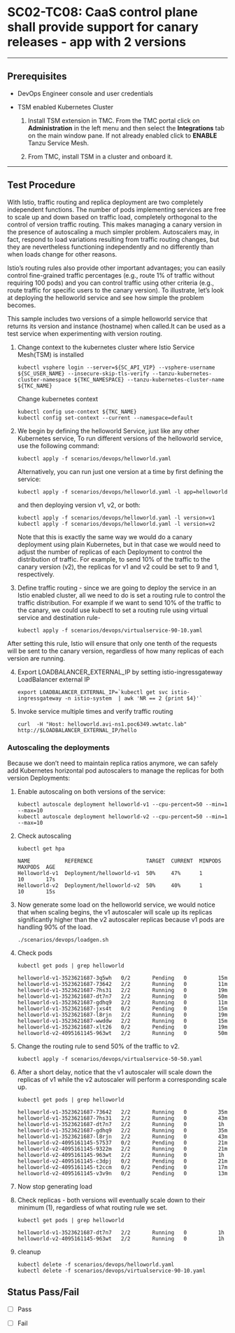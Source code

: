 # SC02-TC08: CaaS control plane shall provide support for canary releases - app with 2 versions

---

## Prerequisites

* DevOps Engineer console and user credentials
* TSM enabled Kubernetes Cluster

  1. Install TSM extension in TMC. From the TMC portal click on **Administration** in the left menu and then select the **Integrations** tab on the main window pane. If not already enabled click to **ENABLE** Tanzu Service Mesh.

  2. From TMC, install TSM in a cluster and onboard it. 

---

## Test Procedure


With Istio, traffic routing and replica deployment are two completely independent functions. The number of pods implementing services are free to scale up and down based on traffic load, completely orthogonal to the control of version traffic routing. This makes managing a canary version in the presence of autoscaling a much simpler problem. Autoscalers may, in fact, respond to load variations resulting from traffic routing changes, but they are nevertheless functioning independently and no differently than when loads change for other reasons.

Istio’s routing rules also provide other important advantages; you can easily control fine-grained traffic percentages (e.g., route 1% of traffic without requiring 100 pods) and you can control traffic using other criteria (e.g., route traffic for specific users to the canary version). To illustrate, let’s look at deploying the helloworld service and see how simple the problem becomes.

This sample includes two versions of a simple helloworld service that returns its version and instance (hostname) when called.It can be used as a test service when experimenting with version routing.


1. Change context to the kubernetes cluster where Istio Service Mesh(TSM) is installed

    ```execute
    kubectl vsphere login --server=${SC_API_VIP} --vsphere-username ${SC_USER_NAME} --insecure-skip-tls-verify --tanzu-kubernetes-cluster-namespace ${TKC_NAMESPACE} --tanzu-kubernetes-cluster-name ${TKC_NAME}
    ```

    Change kubernetes context
    ```execute
    kubectl config use-context ${TKC_NAME}
    kubectl config set-context --current --namespace=default
    ```    

2. We begin by defining the helloworld Service, just like any other Kubernetes service, To run different versions of the helloworld service, use the following command:

    ```execute
    kubectl apply -f scenarios/devops/helloworld.yaml
    ```

    Alternatively, you can run just one version at a time by first defining the service:

    ```
    kubectl apply -f scenarios/devops/helloworld.yaml -l app=helloworld
    ```
    and then deploying version v1, v2, or both:

    ```
    kubectl apply -f scenarios/devops/helloworld.yaml -l version=v1
    kubectl apply -f scenarios/devops/helloworld.yaml -l version=v2
    ```

    Note that this is exactly the same way we would do a canary deployment using plain Kubernetes, but in that case we would need to adjust the number of replicas of each Deployment to control the distribution of traffic. For example, to send 10% of the traffic to the canary version (v2), the replicas for v1 and v2 could be set to 9 and 1, respectively.


3. Define traffic routing - since we are going to deploy the service in an Istio enabled cluster, all we need to do is set a routing rule to control the traffic distribution. For example if we want to send 10% of the traffic to the canary, we could use kubectl to set a routing rule using virtual service and destination rule-

    ```execute
    kubectl apply -f scenarios/devops/virtualservice-90-10.yaml
    ```

After setting this rule, Istio will ensure that only one tenth of the requests will be sent to the canary version, regardless of how many replicas of each version are running.

4. Export LOADBALANCER_EXTERNAL_IP by setting istio-ingressgateway LoadBalancer external IP 

    ```execute
    export LOADBALANCER_EXTERNAL_IP=`kubectl get svc istio-ingressgateway -n istio-system  | awk 'NR == 2 {print $4}'`
    ```

5. Invoke service multiple times and verify traffic routing

    ```execute
    curl  -H "Host: helloworld.avi-ns1.poc6349.wwtatc.lab" http://$LOADBALANCER_EXTERNAL_IP/hello 
    ```


### Autoscaling the deployments

Because we don’t need to maintain replica ratios anymore, we can safely add Kubernetes horizontal pod autoscalers to manage the replicas for both version Deployments:

1. Enable autoscaling on both versions of the service:

    ```execute
    kubectl autoscale deployment helloworld-v1 --cpu-percent=50 --min=1 --max=10
    kubectl autoscale deployment helloworld-v2 --cpu-percent=50 --min=1 --max=10
    ```

2. Check autoscaling 

    ```execute
    kubectl get hpa
    ```

    ```
    NAME           REFERENCE                 TARGET  CURRENT  MINPODS  MAXPODS  AGE
    Helloworld-v1  Deployment/helloworld-v1  50%     47%      1        10       17s
    Helloworld-v2  Deployment/helloworld-v2  50%     40%      1        10       15s
    ```

3. Now generate some load on the helloworld service, we would notice that when scaling begins, the v1 autoscaler will scale up its replicas significantly higher than the v2 autoscaler replicas because v1 pods are handling 90% of the load.

    ```execute-2
    ./scenarios/devops/loadgen.sh
    ```


4. Check pods 

    ```execute
    kubectl get pods | grep helloworld
    ```

    ```
    helloworld-v1-3523621687-3q5wh   0/2       Pending   0          15m
    helloworld-v1-3523621687-73642   2/2       Running   0          11m
    helloworld-v1-3523621687-7hs31   2/2       Running   0          19m
    helloworld-v1-3523621687-dt7n7   2/2       Running   0          50m
    helloworld-v1-3523621687-gdhq9   2/2       Running   0          11m
    helloworld-v1-3523621687-jxs4t   0/2       Pending   0          15m
    helloworld-v1-3523621687-l8rjn   2/2       Running   0          19m
    helloworld-v1-3523621687-wwddw   2/2       Running   0          15m
    helloworld-v1-3523621687-xlt26   0/2       Pending   0          19m
    helloworld-v2-4095161145-963wt   2/2       Running   0          50m
    ```

5. Change the routing rule to send 50% of the traffic to v2. 


    ```execute
    kubectl apply -f scenarios/devops/virtualservice-50-50.yaml
    ```


6. After a short delay, notice that the v1 autoscaler will scale down the replicas of v1 while the v2 autoscaler will perform a corresponding scale up.

    ```execute
    kubectl get pods | grep helloworld
    ```

    ```
    helloworld-v1-3523621687-73642   2/2       Running   0          35m
    helloworld-v1-3523621687-7hs31   2/2       Running   0          43m
    helloworld-v1-3523621687-dt7n7   2/2       Running   0          1h
    helloworld-v1-3523621687-gdhq9   2/2       Running   0          35m
    helloworld-v1-3523621687-l8rjn   2/2       Running   0          43m
    helloworld-v2-4095161145-57537   0/2       Pending   0          21m
    helloworld-v2-4095161145-9322m   2/2       Running   0          21m
    helloworld-v2-4095161145-963wt   2/2       Running   0          1h
    helloworld-v2-4095161145-c3dpj   0/2       Pending   0          21m
    helloworld-v2-4095161145-t2ccm   0/2       Pending   0          17m
    helloworld-v2-4095161145-v3v9n   0/2       Pending   0          13m
    ```

7. Now stop generating load


8. Check replicas - both versions will eventually scale down to their minimum (1), regardless of what routing rule we set.

    ```execute
    kubectl get pods | grep helloworld
    ```

    ```
    helloworld-v1-3523621687-dt7n7   2/2       Running   0          1h
    helloworld-v2-4095161145-963wt   2/2       Running   0          1h
    ```

9. cleanup 

    ```execute
    kubectl delete -f scenarios/devops/helloworld.yaml
    kubectl delete -f scenarios/devops/virtualservice-90-10.yaml
    ```


## Status Pass/Fail

* [  ] Pass
* [  ] Fail

